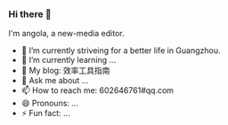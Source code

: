 ### Hi there 👋

I'm angola, a new-media editor.    

- 🔭 I’m currently striveing for a better life in Guangzhou.     
- 🌱 I’m currently learning ...    
- 🤔 My blog: 效率工具指南       
- 💬 Ask me about ...
- 📫 How to reach me: 602646761#qq.com      
- 😄 Pronouns: ...
- ⚡ Fun fact: ...



<!--
**phh95/phh95** is a ✨ _special_ ✨ repository because its `README.md` (this file) appears on your GitHub profile.

Here are some ideas to get you started:

- 🔭 I’m currently working on ...
- 🌱 I’m currently learning ...
- 👯 I’m looking to collaborate on ...
- 🤔 I’m looking for help with ...
- 💬 Ask me about ...
- 📫 How to reach me: ...
- 😄 Pronouns: ...
- ⚡ Fun fact: ...
-->
